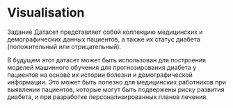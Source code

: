 # Visualisation

Задание
Датасет представляет собой коллекцию медицинских и демографических данных пациентов, а также их статус диабета (положительный или отрицательный). 

В будущем этот датасет может быть использован для построения моделей машинного обучения для прогнозирования диабета у пациентов на основе их истории болезни и демографической информации. Это может быть полезно для медицинских работников при выявлении пациентов, которые могут быть подвержены риску развития диабета, и при разработке персонализированных планов лечения.
